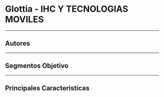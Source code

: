 # Glottia - IHC Y TECNOLOGIAS MOVILES

<hr> 

## Autores

<hr>

## Segmentos Objetivo

<hr>

## Principales Caracteristicas 
